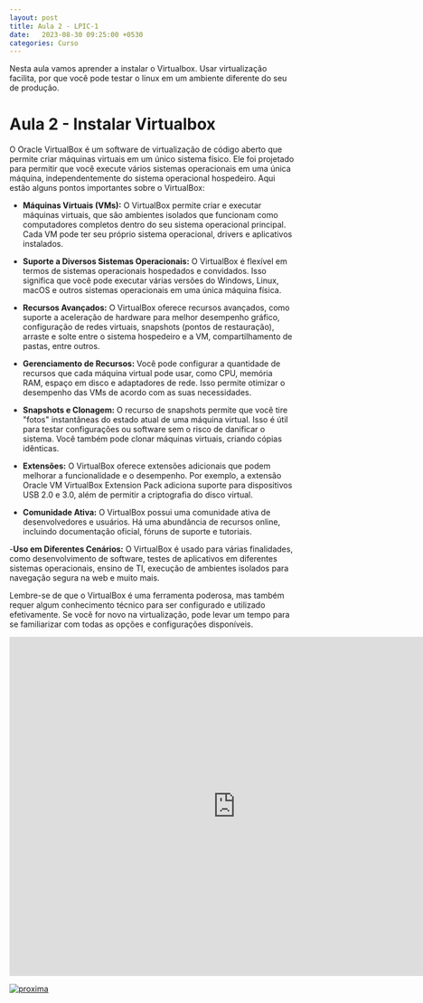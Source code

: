 ```yaml
---
layout: post
title: Aula 2 - LPIC-1
date:   2023-08-30 09:25:00 +0530
categories: Curso
---
```

Nesta aula vamos aprender a instalar o Virtualbox. Usar virtualização facilita, por que você pode testar o linux em um ambiente diferente do seu de produção.

# Aula 2 - Instalar Virtualbox

O Oracle VirtualBox é um software de virtualização de código aberto que permite criar máquinas virtuais em um único sistema físico. Ele foi projetado para permitir que você execute vários sistemas operacionais em uma única máquina, independentemente do sistema operacional hospedeiro. Aqui estão alguns pontos importantes sobre o VirtualBox:

- **Máquinas Virtuais (VMs):** O VirtualBox permite criar e executar máquinas virtuais, que são ambientes isolados que funcionam como computadores completos dentro do seu sistema operacional principal. Cada VM pode ter seu próprio sistema operacional, drivers e aplicativos instalados.

- **Suporte a Diversos Sistemas Operacionais:** O VirtualBox é flexível em termos de sistemas operacionais hospedados e convidados. Isso significa que você pode executar várias versões do Windows, Linux, macOS e outros sistemas operacionais em uma única máquina física.

- **Recursos Avançados:** O VirtualBox oferece recursos avançados, como suporte a aceleração de hardware para melhor desempenho gráfico, configuração de redes virtuais, snapshots (pontos de restauração), arraste e solte entre o sistema hospedeiro e a VM, compartilhamento de pastas, entre outros.

- **Gerenciamento de Recursos:** Você pode configurar a quantidade de recursos que cada máquina virtual pode usar, como CPU, memória RAM, espaço em disco e adaptadores de rede. Isso permite otimizar o desempenho das VMs de acordo com as suas necessidades.

- **Snapshots e Clonagem:** O recurso de snapshots permite que você tire "fotos" instantâneas do estado atual de uma máquina virtual. Isso é útil para testar configurações ou software sem o risco de danificar o sistema. Você também pode clonar máquinas virtuais, criando cópias idênticas.

- **Extensões:** O VirtualBox oferece extensões adicionais que podem melhorar a funcionalidade e o desempenho. Por exemplo, a extensão Oracle VM VirtualBox Extension Pack adiciona suporte para dispositivos USB 2.0 e 3.0, além de permitir a criptografia do disco virtual.

- **Comunidade Ativa:** O VirtualBox possui uma comunidade ativa de desenvolvedores e usuários. Há uma abundância de recursos online, incluindo documentação oficial, fóruns de suporte e tutoriais.

-**Uso em Diferentes Cenários:** O VirtualBox é usado para várias finalidades, como desenvolvimento de software, testes de aplicativos em diferentes sistemas operacionais, ensino de TI, execução de ambientes isolados para navegação segura na web e muito mais.

Lembre-se de que o VirtualBox é uma ferramenta poderosa, mas também requer algum conhecimento técnico para ser configurado e utilizado efetivamente. Se você for novo na virtualização, pode levar um tempo para se familiarizar com todas as opções e configurações disponíveis.

<iframe width="800" height="600" src="https://www.youtube.com/embed/JBLe51_cbTM?list=PL0IggKUxTGp0TIQr2sZZ4QrGqGstrRnFd" title="Aula 2 - Curso LPIC-1 101 - Virtualização" frameborder="0" allow="accelerometer; autoplay; clipboard-write; encrypted-media; gyroscope; picture-in-picture; web-share" allowfullscreen></iframe>




[![proxima](https://profjulianoramos.github.io/linux/blog/images/proxima.png)](https://profjulianoramos.github.io/linux/2023/09/13/aula3.html)


